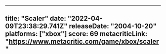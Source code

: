 
---
title: "Scaler"
date: "2022-04-09T23:38:29.741Z"
releaseDate: "2004-10-20"
platforms: ["xbox"]
score: 69
metacriticLink: "https://www.metacritic.com/game/xbox/scaler"
---
